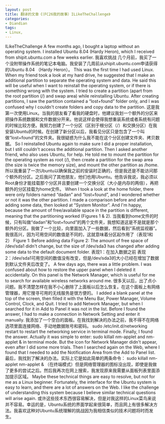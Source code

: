 ```yaml
---
layout: post
title: 翻译的文章《（FC26我的故事）ILikeTheChallenge》
categories:
- Diandian
tags:
- Linux, 
---
```

ILikeTheChallenge A few months ago, I bought a laptop without an operating system. I installed Ubuntu 8.04 (Hardy Heron), which I received from shipit.ubuntu.com a few weeks earlier. 我喜欢挑战 几个月前，我买了一个没附带操作系统的笔记本电脑。我安装了几周前从shipit.ubuntu.com申请获得的Ubuntu 8.04 （Hardy Heron）。 This was the first time I had used Linux. When my friend took a look at my hard drive, he suggested that I make an additional partition to separate the operating system and data. He said this will be useful when I want to reinstall the operating system, or if there is something wrong with the system. I tried to create a partition (apart from the root partition (/) and swap area) while reinstalling Ubuntu. After creating partitions, I saw the partition contained a “lost+found” folder only, and I was confused why I couldn't create folders and copy data to the partition. 这是我第一次使用Linux。当我的朋友看了看我的硬盘时，他建议我划一个额外的分区来把操作系统数据和文件数据分开来。他说这样会使得我想重装系统或者系统有问题的时候比较方便。我努力创建了一个分区（区别于根分区（/）和交换分区）在我安装Ubuntu的时候。在创建了新分区以后，我看见分区只是包含了一个叫做“lost+found”的文件夹。我很疑惑为什么我不能在这个分区创建文件夹、拷贝数据。 So I reinstalled Ubuntu again to make sure I did a proper installation, but I still couldn't access the additional partition. Then I asked another friend, who also uses Ubuntu, for help. He told me to mount the partition for the operating system as root (/), then create a partition for the swap area (the size is twice the memory size), and mount the other partition as /home. 所以我重装了一次Ubuntu以确保我之前的安装时正确的，但是我还是不能访问那个额外的分区。之后我问了其他朋友，他们也用Ubuntu。他告诉我说，我必须以Root身份才能挂载那个分区并且要创建一个交换分区（大小是内存的两倍），再把额外的分区挂载为home文件。 When I took a look at the home folder, there were only folders named “dadan” and “lost+found”, and I wondered whether or not it was the other partition. I made a comparison before and after adding some data, then looked at “System Monitor”. And I'm happy, because the amount of free/available space in the partition is different, meaning that the partitioning worked (Figures 1 & 2). 当我看到home文件的时候，只有叫做“dadan”和“lost+found”的两个文件夹，我想知道这是不是就是那个额外的分区。我做了一个比较，向里面加入了一些数据，然后看到“系统监视器”。我很高兴，因为可用空间的数值是不同的，这就意味着分区起作用了（表现1和2） Figure 1: Before adding data Figure 2: The amount of free space of /dev/sda1 didn't change, but the size of /dev/sda3 has changed after adding some data to the default document folder. 表现1：在加入数据之前 表现2：/dev/sda1可用空间的数值没有改变，但是/dev/sda3的大小已经在增加了数据到默认文件夹后改变了。 A few days ago, there was a little problem. I was confused about how to restore the upper panel when I deleted it accidentally. On this panel is the Network Manager, which is useful for me to search for available wireless networks around me. 很多天以后，出了点小问题。我不清楚怎样在我不小心删除了上面板以后怎么恢复。在这个面板上有网络管理器，用它搜寻可用的无线服务是很方便的。 I added a blank panel at the top of the screen, then filled it with the Menu Bar, Power Manager, Volume Control, Clock, and Quit. I tried to add Network Manager, but when I searched for it in Add to Panel it was not in the list. Before I found the answer, I had to make a connection in Network Setting and enter it manually. 我添加了一个空白的面板。在我找到解决的办法之前，我不得不在网络选项里面连接网络、手动地数据账号和密码。 sudo /etc/init.d/networking restart to restart the networking service in terminal mode. Finally, I found the answer. Actually it was simple to enter: sudo killall nm-applet and nm-applet & in terminal mode. But the icon for Network Manager didn't appear, even after I did some more trials. Then I searched again on the Web, where I found that I needed to add the Notification Area from the Add to Panel list. 最后，我找到了解决的办法。实际上它是如此简单的两条命令： sudo killall nm-applet nm-applet & （在终端模式）但是网络管理器的图标没出现，即使是我做了更多的尝试之后。然后我再次在网上搜索，我发现原来我需要从面板列表里面添加提示区域。 Maybe these technical things are easy to resolve, but not for me as a Linux beginner. Fortunately, the interface for the Ubuntu system is easy to learn, and there are a lot of answers on the Web. I like the challenge of understanding this system because I believe similar technical questions will arise again. 或许这些技术东西很容易解决，但是对我这样的Linux菜鸟来说并不容易。幸运的是，Ubuntu系统的界面学起来很简单，而且网上有很多解决方法。我喜欢这种对Ubuntu系统理解的挑战因为我相信类似的技术问题将时而发生。